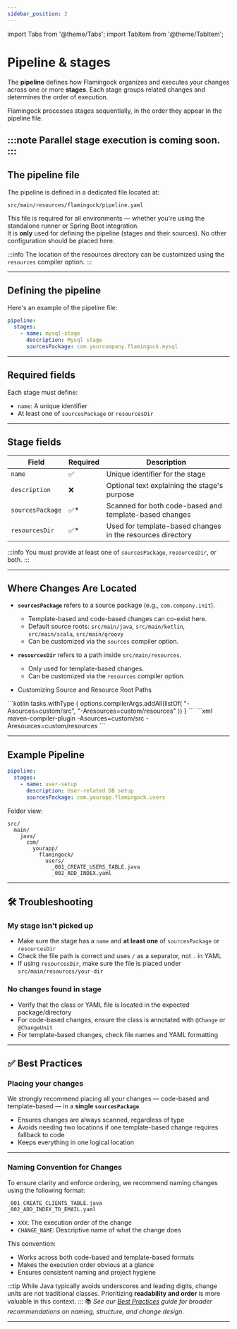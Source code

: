 ```yaml
---
sidebar_position: 2
---
```


import Tabs from '@theme/Tabs';
import TabItem from '@theme/TabItem';


# Pipeline & stages

The **pipeline** defines how Flamingock organizes and executes your changes across one or more **stages**. Each stage groups related changes and determines the order of execution.

Flamingock processes stages sequentially, in the order they appear in the pipeline file.

:::note
Parallel stage execution is coming soon.
:::
---

## The pipeline file

The pipeline is defined in a dedicated file located at:

```
src/main/resources/flamingock/pipeline.yaml
```

This file is required for all environments — whether you're using the standalone runner or Spring Boot integration.  
It is **only** used for defining the pipeline (stages and their sources). No other configuration should be placed here.

:::info
The location of the resources directory can be customized using the `resources` compiler option.
:::

---

## Defining the pipeline

Here's an example of the pipeline file:

```yaml
pipeline:
  stages:
    - name: mysql-stage
      description: Mysql stage
      sourcesPackage: com.yourcompany.flamingock.mysql
```

---

## Required fields

Each stage must define:
- `name`: A unique identifier
- At least one of `sourcesPackage` or `resourcesDir`

---

## Stage fields

| Field            | Required            | Description                                                                 |
|------------------|---------------------|-----------------------------------------------------------------------------|
| `name`           | :white_check_mark:  | Unique identifier for the stage                                             |
| `description`    | :x:                 | Optional text explaining the stage's purpose                                |
| `sourcesPackage` | :white_check_mark:* | Scanned for both code-based and template-based changes                      |
| `resourcesDir`   | :white_check_mark:* | Used for template-based changes in the resources directory                  |

:::info
You must provide at least one of `sourcesPackage`, `resourcesDir`, or both.
:::

---

## Where Changes Are Located

- **`sourcesPackage`** refers to a source package (e.g., `com.company.init`).  
  - Template-based and code-based changes can co-exist here.
  - Default source roots: `src/main/java`, `src/main/kotlin`, `src/main/scala`, `src/main/groovy`
  - Can be customized via the `sources` compiler option.

- **`resourcesDir`** refers to a path inside `src/main/resources`.  
  - Only used for template-based changes.
  - Can be customized via the `resources` compiler option.
  
- Customizing Source and Resource Root Paths
<Tabs groupId="gradle_maven">
    <TabItem value="gradle" label="Gradle" default>
```kotlin
tasks.withType<JavaCompile> {
    options.compilerArgs.addAll(listOf(
        "-Asources=custom/src",
        "-Aresources=custom/resources"
    ))
}
```
    </TabItem>
    <TabItem value="maven" label="Maven">
```xml
<build>
  <plugins>
    <plugin>
      <artifactId>maven-compiler-plugin</artifactId>
      <configuration>
        <compilerArgs>
          <arg>-Asources=custom/src</arg>
          <arg>-Aresources=custom/resources</arg>
        </compilerArgs>
      </configuration>
    </plugin>
  </plugins>
</build>
```
    </TabItem>
</Tabs>


---

## Example Pipeline

```yaml
pipeline:
  stages:
    - name: user-setup
      description: User-related DB setup
      sourcesPackage: com.yourapp.flamingock.users
```

Folder view:

```
src/
  main/
    java/
      com/
        yourapp/
          flamingock/
            users/
              _001_CREATE_USERS_TABLE.java
              _002_ADD_INDEX.yaml
```

---

## 🛠 Troubleshooting

### My stage isn't picked up
- Make sure the stage has a `name` and **at least one** of `sourcesPackage` or `resourcesDir`
- Check the file path is correct and uses `/` as a separator, not `.` in YAML
- If using `resourcesDir`, make sure the file is placed under `src/main/resources/your-dir`

### No changes found in stage
- Verify that the class or YAML file is located in the expected package/directory
- For code-based changes, ensure the class is annotated with `@Change` or `@ChangeUnit`
- For template-based changes, check file names and YAML formatting

---

## ✅ Best Practices

### Placing your changes
We strongly recommend placing all your changes — code-based and template-based — in a **single `sourcesPackage`**.
  - Ensures changes are always scanned, regardless of type
  - Avoids needing two locations if one template-based change requires fallback to code
  - Keeps everything in one logical location

---

### Naming Convention for Changes
To ensure clarity and enforce ordering, we recommend naming changes using the following format:

```
_001_CREATE_CLIENTS_TABLE.java
_002_ADD_INDEX_TO_EMAIL.yaml
```

- `XXX`: The execution order of the change
- `CHANGE_NAME`: Descriptive name of what the change does

This convention:
- Works across both code-based and template-based formats
- Makes the execution order obvious at a glance
- Ensures consistent naming and project hygiene

:::tip
While Java typically avoids underscores and leading digits, change units are not traditional classes. Prioritizing **readability and order** is more valuable in this context.
:::
📚 *See our [Best Practices](/docs/best-practices) guide for broader recommendations on naming, structure, and change design.*

---
